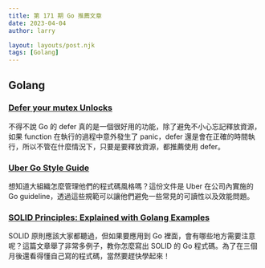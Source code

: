 ```yaml
---
title: 第 171 期 Go 推薦文章
date: 2023-04-04
author: larry

layout: layouts/post.njk
tags: [Golang]
---
```


## Golang

### [Defer your mutex Unlocks](https://www.ribice.ba/defer-mutex-unlocks/)

不得不說 Go 的 defer 真的是一個很好用的功能，除了避免不小心忘記釋放資源，如果 function 在執行的過程中意外發生了 panic，defer 還是會在正確的時間執行，所以不管在什麼情況下，只要是要釋放資源，都推薦使用 defer。

### [Uber Go Style Guide](https://github.com/uber-go/guide/blob/master/style.md)

想知道大組織怎麼管理他們的程式碼風格嗎？這份文件是 Uber 在公司內實施的 Go guideline，透過這些規範可以讓他們避免一些常見的可讀性以及效能問題。

### [SOLID Principles: Explained with Golang Examples](https://dev.to/ansu/solid-principles-explained-with-golang-examples-5eh)

SOLID 原則應該大家都聽過，但如果要應用到 Go 裡面，會有哪些地方需要注意呢？這篇文章舉了非常多例子，教你怎麼寫出 SOLID 的 Go 程式碼。為了在三個月後還看得懂自己寫的程式碼，當然要趕快學起來！
